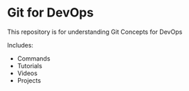 # Git for DevOps



This repository is for understanding Git Concepts for DevOps


Includes:

- Commands
- Tutorials
- Videos
- Projects
